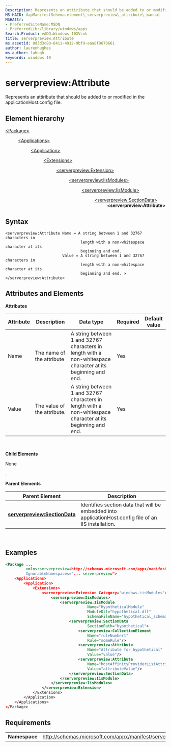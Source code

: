 ```yaml
---
Description: Represents an attiribute that should be added to or modified in the applicationHost.config file.
MS-HAID: UapManifestSchema.element\_serverpreview\_attribute\_manual
MSHAttr:
- PreferredSiteName:MSDN
- PreferredLib:/library/windows/apps
Search.Product: eADQiWindows 10XVcnh
title: serverpreview:Attribute
ms.assetid: 8d3d3c80-6411-4912-9bf9-eaa8f9670661
author: laurenhughes
ms.author: lahugh
keywords: windows 10
---
```


# serverpreview:Attribute


Represents an attiribute that should be added to or modified in the applicationHost.config file.

## Element hierarchy

<dl>
<dt><a href="element-package.md">&lt;Package&gt;</a></dt>
<dd>
<dl>
<dt><a href="element-applications.md">&lt;Applications&gt;</a></dt>
<dd>
<dl>
<dt><a href="element-application.md">&lt;Application&gt;</a></dt>
<dd>
<dl>
<dt><a href="element-1-extensions.md">&lt;Extensions&gt;</a></dt>
<dd>
<dl>
<dt><a href="element-serverpreview-extension-manual.md">&lt;serverpreview:Extension&gt;</a></dt>
<dd>
<dl>
<dt><a href="element-serverpreview-iismodules-manual.md">&lt;serverpreview:IisModules&gt;</a></dt>
<dd>
<dl>
<dt><a href="element-serverpreview-iismodule-manual.md">&lt;serverpreview:IisModule&gt;</a></dt>
<dd>
<dl>
<dt><a href="element-serverpreview-sectiondata-manual.md">&lt;serverpreview:SectionData&gt;</a></dt>
<dd><b>&lt;serverpreview:Attribute&gt;</b></dd>
</dl>									
</dd>
</dl>									
</dd>
</dl>									
</dd>
</dl>
</dd>
</dl>
</dd>
</dl>
</dd>
</dl>
</dd>
</dl>

## Syntax


```
<serverpreview:Attribute Name = A string between 1 and 32767 characters in 
                                 length with a non-whitespace character at its 
                                 beginning and end.
                         Value = A string between 1 and 32767 characters in 
                                 length with a non-whitespace character at its 
                                 beginning and end. >
</serverpreview:Attribute>
```

## Attributes and Elements


**Attributes**

| Attribute | Description                 | Data type                                                                                                   | Required | Default value |
|-----------|-----------------------------|-------------------------------------------------------------------------------------------------------------|----------|---------------|
| Name      | The name of the attribute   | A string between 1 and 32767 characters in length with a non-whitespace character at its beginning and end. | Yes      |               |
| Value     | The value of the attribute. | A string between 1 and 32767 characters in length with a non-whitespace character at its beginning and end. | Yes      |               |

 

**Child Elements**

None

.

**Parent Elements**

| Parent Element                                                                | Description                                                                                            |
|-------------------------------------------------------------------------------|--------------------------------------------------------------------------------------------------------|
| [**serverpreview:SectionData**](element-serverpreview-sectiondata-manual.md) | Identifies section data that will be embedded into applicationHost.config file of an IIS installation. |

 

## Examples


```XML
<Package ...
         xmlns:serverpreview=http://schemas.microsoft.com/appx/manifest/serverpreview/windows10"  
         IgnorableNamespaces="... serverpreview">
    <Applications>
        <Application>
            <Extensions>
                <serverpreview:Extension Category="windows.iisModules">  
                    <serverpreview:IisModules>  
                        <serverpreview:IisModule 
                                    Name="HypotheticalModule"  
                                    ModuleDll="hypothetical.dll"  
                                    SchemaFileName="hypothetical_schema.xml">  
                            <serverpreview:SectionData 
                                    SectionPath="hypothetical">  
                                <serverpreview:CollectionElement 
                                    Name="ruleNumber1"  
                                    Rule="someRule"/>  
                                <serverpreview:Attribute 
                                    Name="Attribute for hypothetical"  
                                    Value="value"/>  
                                <serverpreview:Attribute 
                                    Name="hostAffinityProviderListAttribute"                    
                                    Value="attributeValue"/>  
                            </serverpreview:SectionData>  
                        </serverpreview:IisModule>  
                    </serverpreview:IisModules> 
                </serverpreview:Extension>  
            </Extensions>
        </Application>
    </Applications>
</Package>
```

## Requirements


|               |                                                                    |
|---------------|--------------------------------------------------------------------|
| **Namespace** | http://schemas.microsoft.com/appx/manifest/serverpreview/windows10 |

 

 

 



